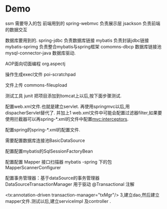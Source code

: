 # Demo
ssm 需要导入的包
前端用到的
spring-webmvc 负责展示层
jsackson 负责前端的数据交互

数据库要用到的.
spring-jdbc          负责数据库链接
mybatis              负责封装jdbc链接
mybatis-sprimg       负责整合mybatis与spring框架
comomns-dbcp         数据库链接池
mysql-connector-java 数据库驱动. 

AOP面向切面编程
org.aspectj

操作生成execl文件
poi-scratchpad  

文件上传
commons-fileupload  

测试工具
junit
把项目添加到tomcat上以后,按下面步骤测试.

配置web.xml文件.也就是建立servlet. 再使用springmvc以后,用dispacherServlet替代了. 并加上<load-on-startup>1</load-on-startup> web.xml文件中可能会配置过滤器filter,如果要使用拦截器可以再spring-*.xml的文件中配置<mvc:interceptors>.

配置spring的spring-*.xml的配置文件.

需要配置数据库连接池BasicDataSource

配置配置mybatis的SqlSessionFactoryBean

配置配置 Mapper 接口扫描器 mybatis -spring 下的包MapperScannerConfigurer

配置事务管理器：基于dataSource的事务管理器 DataSourceTransactionManager 用于驱动 @Transactional 注解

<tx:annotation-driven transaction-manager="txMgr"/>
3,建立dao,然后建立mapper文件.测试以后,建立serviceImpl 及controller .


